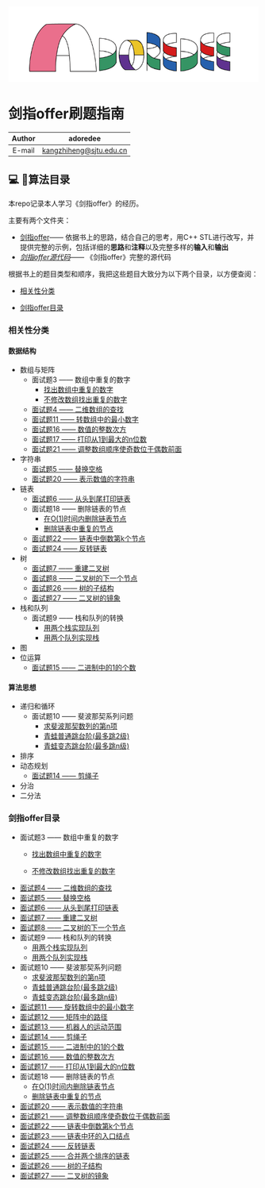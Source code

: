 <div align =center><img src="https://github.com/kangzhiheng/GuideOfProgram/blob/master/src/adoredee.png"/></div>

# 剑指offer刷题指南

 Author | adoredee
 :-: | :-:
 E-mail | kangzhiheng@sjtu.edu.cn

## :computer: :bookmark_tabs:算法目录

本repo记录本人学习《剑指offer》的经历。

主要有两个文件夹：

- [剑指offer](https://github.com/kangzhiheng/GuideOfProgram/tree/master/%E5%89%91%E6%8C%87offer/%E5%89%91%E6%8C%87offer)—— 依据书上的思路，结合自己的思考，用C++ STL进行改写，并提供完整的示例，包括详细的**思路**和**注释**以及完整多样的**输入**和**输出**
- *[剑指offer源代码](https://github.com/kangzhiheng/GuideOfProgram/tree/master/%E5%89%91%E6%8C%87offer/%E5%89%91%E6%8C%87offer%E6%BA%90%E4%BB%A3%E7%A0%81)*—— 《剑指offer》完整的源代码

根据书上的题目类型和顺序，我把这些题目大致分为以下两个目录，以方便查阅：

* [相关性分类](#相关性分类)

* [剑指offer目录](#剑指offer目录)    

### 相​关性分类

#### 数据结构

* 数组与矩阵
  - 面试题3 —— 数组中重复的数字
    - [找出数组中重复的数字](https://github.com/kangzhiheng/GuideOfProgram/blob/master/%E5%89%91%E6%8C%87offer/剑指offer/03_01_%E6%89%BE%E5%87%BA%E6%95%B0%E7%BB%84%E4%B8%AD%E9%87%8D%E5%A4%8D%E7%9A%84%E6%95%B0%E5%AD%97.cpp)
    - [不修改数组找出重复的数字](https://github.com/kangzhiheng/GuideOfProgram/blob/master/%E5%89%91%E6%8C%87offer/剑指offer/03_02_%E4%B8%8D%E4%BF%AE%E6%94%B9%E6%95%B0%E7%BB%84%E6%89%BE%E5%87%BA%E9%87%8D%E5%A4%8D%E7%9A%84%E6%95%B0%E5%AD%97.cpp)
  - [面试题4 —— 二维数组的查找](https://github.com/kangzhiheng/GuideOfProgram/blob/master/%E5%89%91%E6%8C%87offer/剑指offer/04_%E4%BA%8C%E7%BB%B4%E6%95%B0%E7%BB%84%E4%B8%AD%E7%9A%84%E6%9F%A5%E6%89%BE.cpp)
  - [面试题11 —— 转数组中的最小数字](https://github.com/kangzhiheng/GuideOfProgram/blob/master/%E5%89%91%E6%8C%87offer/剑指offer/11_%E6%97%8B%E8%BD%AC%E6%95%B0%E7%BB%84%E4%B8%AD%E7%9A%84%E6%9C%80%E5%B0%8F%E6%95%B0%E5%AD%97.cpp)
  - [面试题16 —— 数值的整数次方](https://github.com/kangzhiheng/GuideOfProgram/blob/master/剑指offer/剑指offer/16_数值的整数次方.cpp)
  - [面试题17 —— 打印从1到最大的n位数](https://github.com/kangzhiheng/GuideOfProgram/blob/master/剑指offer/剑指offer/17_打印1到最大的n位数.cpp)
  - [面试题21 —— 调整数组顺序使奇数位于偶数前面](https://github.com/kangzhiheng/GuideOfProgram/blob/master/剑指offer/剑指offer/21_调整数组顺序使奇数位于偶数前面.cpp)
* 字符串
  - [面试题5 —— 替换空格](https://github.com/kangzhiheng/GuideOfProgram/blob/master/%E5%89%91%E6%8C%87offer/剑指offer/06_%E4%BB%8E%E5%B0%BE%E5%88%B0%E5%A4%B4%E6%89%93%E5%8D%B0%E9%93%BE%E8%A1%A8.cpp)
  - [面试题20 —— 表示数值的字符串](https://github.com/kangzhiheng/GuideOfProgram/blob/master/剑指offer/剑指offer/20_表示数值的字符串.cpp)
* 链表
  - [面试题6 —— 从头到尾打印链表](https://github.com/kangzhiheng/GuideOfProgram/blob/master/%E5%89%91%E6%8C%87offer/剑指offer/06_%E4%BB%8E%E5%B0%BE%E5%88%B0%E5%A4%B4%E6%89%93%E5%8D%B0%E9%93%BE%E8%A1%A8.cpp)
  - 面试题18 —— 删除链表的节点
    - [在O(1)时间内删除链表节点](https://github.com/kangzhiheng/GuideOfProgram/blob/master/剑指offer/剑指offer/18_01_在O(1)时间内删除链表节点.cpp)
    - [删除链表中重复的节点](https://github.com/kangzhiheng/GuideOfProgram/blob/master/剑指offer/剑指offer/18_02_删除链表中重复的节点.cpp)
  - [面试题22 —— 链表中倒数第k个节点](https://github.com/kangzhiheng/GuideOfProgram/blob/master/剑指offer/剑指offer/22_链表中倒数第k个节点.cpp)
  - [面试题24 —— 反转链表](https://github.com/kangzhiheng/GuideOfProgram/blob/master/%E5%89%91%E6%8C%87offer/剑指offer/24_%E5%8F%8D%E8%BD%AC%E9%93%BE%E8%A1%A8.cpp)
* 树
  - [面试题7 —— 重建二叉树](https://github.com/kangzhiheng/GuideOfProgram/blob/master/%E5%89%91%E6%8C%87offer/剑指offer/07_%E9%87%8D%E5%BB%BA%E4%BA%8C%E5%8F%89%E6%A0%91.cpp)
  - [面试题8 —— 二叉树的下一个节点](https://github.com/kangzhiheng/GuideOfProgram/blob/master/%E5%89%91%E6%8C%87offer/剑指offer/08_%E4%BA%8C%E5%8F%89%E6%A0%91%E7%9A%84%E4%B8%8B%E4%B8%80%E4%B8%AA%E8%8A%82%E7%82%B9.cpp)
  - [面试题26 —— 树的子结构](https://github.com/kangzhiheng/GuideOfProgram/blob/master/剑指offer/剑指offer/26_树的子结构.cpp)
  - [面试题27 —— 二叉树的镜象](https://github.com/kangzhiheng/GuideOfProgram/blob/master/剑指offer/剑指offer/27_二叉树的镜像.cpp)
* 栈和队列
  - 面试题9 —— 栈和队列的转换
    - [用两个栈实现队列](https://github.com/kangzhiheng/GuideOfProgram/blob/master/%E5%89%91%E6%8C%87offer/剑指offer/09_01_%E7%94%A8%E4%B8%A4%E4%B8%AA%E6%A0%88%E5%AE%9E%E7%8E%B0%E9%98%9F%E5%88%97.cpp)
    - [用两个队列实现栈](https://github.com/kangzhiheng/GuideOfProgram/blob/master/%E5%89%91%E6%8C%87offer/剑指offer/09_02_%E7%94%A8%E4%B8%A4%E4%B8%AA%E9%98%9F%E5%88%97%E5%AE%9E%E7%8E%B0%E6%A0%88.cpp)
* 图
* 位运算
  - [面试题15 —— 二进制中的1的个数](https://github.com/kangzhiheng/GuideOfProgram/blob/master/剑指offer/剑指offer/15_二进制中的1的个数.cpp)

#### 算法思想

* 递归和循环
  - 面试题10 —— 斐波那契系列问题
    - [求斐波那契数列的第n项](https://github.com/kangzhiheng/GuideOfProgram/blob/master/%E5%89%91%E6%8C%87offer/剑指offer/10_01_%E6%B1%82%E6%96%90%E6%B3%A2%E9%82%A3%E5%A5%91%E6%95%B0%E5%88%97%E7%9A%84%E7%AC%ACn%E9%A1%B9.cpp)
    - [青蛙普通跳台阶(最多跳2级)](https://github.com/kangzhiheng/GuideOfProgram/blob/master/%E5%89%91%E6%8C%87offer/剑指offer/10_02_%E9%9D%92%E8%9B%99%E6%99%AE%E9%80%9A%E8%B7%B3%E5%8F%B0%E9%98%B6(%E6%9C%80%E5%A4%9A%E8%B7%B32%E7%BA%A7).cpp)
    - [青蛙变态跳台阶(最多跳n级)](https://github.com/kangzhiheng/GuideOfProgram/blob/master/%E5%89%91%E6%8C%87offer/剑指offer/10_03_%E9%9D%92%E8%9B%99%E5%8F%98%E6%80%81%E8%B7%B3%E5%8F%B0%E9%98%B6(%E6%9C%80%E5%A4%9A%E8%B7%B3n%E7%BA%A7).cpp)
* 排序
* 动态规划
  - [面试题14 —— 剪绳子](https://github.com/kangzhiheng/GuideOfProgram/blob/master/%E5%89%91%E6%8C%87offer/剑指offer/14_%E5%89%AA%E7%BB%B3%E5%AD%90.cpp)
* 分治
* 二分法

### 剑指offer目录

* 面试题3 —— 数组中重复的数字

  - [找出数组中重复的数字](https://github.com/kangzhiheng/GuideOfProgram/blob/master/%E5%89%91%E6%8C%87offer/剑指offer/03_01_%E6%89%BE%E5%87%BA%E6%95%B0%E7%BB%84%E4%B8%AD%E9%87%8D%E5%A4%8D%E7%9A%84%E6%95%B0%E5%AD%97.cpp)

  - [不修改数组找出重复的数字](https://github.com/kangzhiheng/GuideOfProgram/blob/master/%E5%89%91%E6%8C%87offer/剑指offer/03_02_%E4%B8%8D%E4%BF%AE%E6%94%B9%E6%95%B0%E7%BB%84%E6%89%BE%E5%87%BA%E9%87%8D%E5%A4%8D%E7%9A%84%E6%95%B0%E5%AD%97.cpp)

- [面试题4 —— 二维数组的查找](https://github.com/kangzhiheng/GuideOfProgram/blob/master/%E5%89%91%E6%8C%87offer/剑指offer/04_%E4%BA%8C%E7%BB%B4%E6%95%B0%E7%BB%84%E4%B8%AD%E7%9A%84%E6%9F%A5%E6%89%BE.cpp)
- [面试题5 —— 替换空格](https://github.com/kangzhiheng/GuideOfProgram/blob/master/%E5%89%91%E6%8C%87offer/剑指offer/06_%E4%BB%8E%E5%B0%BE%E5%88%B0%E5%A4%B4%E6%89%93%E5%8D%B0%E9%93%BE%E8%A1%A8.cpp)
- [面试题6 —— 从头到尾打印链表](https://github.com/kangzhiheng/GuideOfProgram/blob/master/%E5%89%91%E6%8C%87offer/剑指offer/06_%E4%BB%8E%E5%B0%BE%E5%88%B0%E5%A4%B4%E6%89%93%E5%8D%B0%E9%93%BE%E8%A1%A8.cpp)
- [面试题7 —— 重建二叉树](https://github.com/kangzhiheng/GuideOfProgram/blob/master/%E5%89%91%E6%8C%87offer/剑指offer/07_%E9%87%8D%E5%BB%BA%E4%BA%8C%E5%8F%89%E6%A0%91.cpp)
- [面试题8 —— 二叉树的下一个节点](https://github.com/kangzhiheng/GuideOfProgram/blob/master/%E5%89%91%E6%8C%87offer/剑指offer/08_%E4%BA%8C%E5%8F%89%E6%A0%91%E7%9A%84%E4%B8%8B%E4%B8%80%E4%B8%AA%E8%8A%82%E7%82%B9.cpp)
- 面试题9 —— 栈和队列的转换
  - [用两个栈实现队列](https://github.com/kangzhiheng/GuideOfProgram/blob/master/%E5%89%91%E6%8C%87offer/剑指offer/09_01_%E7%94%A8%E4%B8%A4%E4%B8%AA%E6%A0%88%E5%AE%9E%E7%8E%B0%E9%98%9F%E5%88%97.cpp)
  - [用两个队列实现栈](https://github.com/kangzhiheng/GuideOfProgram/blob/master/%E5%89%91%E6%8C%87offer/剑指offer/09_02_%E7%94%A8%E4%B8%A4%E4%B8%AA%E9%98%9F%E5%88%97%E5%AE%9E%E7%8E%B0%E6%A0%88.cpp)
- 面试题10 —— 斐波那契系列问题
  - [求斐波那契数列的第n项](https://github.com/kangzhiheng/GuideOfProgram/blob/master/%E5%89%91%E6%8C%87offer/剑指offer/10_01_%E6%B1%82%E6%96%90%E6%B3%A2%E9%82%A3%E5%A5%91%E6%95%B0%E5%88%97%E7%9A%84%E7%AC%ACn%E9%A1%B9.cpp)
  - [青蛙普通跳台阶(最多跳2级)](https://github.com/kangzhiheng/GuideOfProgram/blob/master/%E5%89%91%E6%8C%87offer/剑指offer/10_02_%E9%9D%92%E8%9B%99%E6%99%AE%E9%80%9A%E8%B7%B3%E5%8F%B0%E9%98%B6(%E6%9C%80%E5%A4%9A%E8%B7%B32%E7%BA%A7).cpp)
  - [青蛙变态跳台阶(最多跳n级)](https://github.com/kangzhiheng/GuideOfProgram/blob/master/%E5%89%91%E6%8C%87offer/剑指offer/10_03_%E9%9D%92%E8%9B%99%E5%8F%98%E6%80%81%E8%B7%B3%E5%8F%B0%E9%98%B6(%E6%9C%80%E5%A4%9A%E8%B7%B3n%E7%BA%A7).cpp)
- [面试题11 —— 旋转数组中的最小数字](https://github.com/kangzhiheng/GuideOfProgram/blob/master/%E5%89%91%E6%8C%87offer/剑指offer/11_%E6%97%8B%E8%BD%AC%E6%95%B0%E7%BB%84%E4%B8%AD%E7%9A%84%E6%9C%80%E5%B0%8F%E6%95%B0%E5%AD%97.cpp)
- [面试题12 —— 矩阵中的路径](https://github.com/kangzhiheng/GuideOfProgram/blob/master/剑指offer/剑指offer/12_矩阵中路径.cpp)
- [面试题13 —— 机器人的运动范围](https://github.com/kangzhiheng/GuideOfProgram/blob/master/剑指offer/剑指offer/13_机器人的运动范围.cpp)
- [面试题14 —— 剪绳子](https://github.com/kangzhiheng/GuideOfProgram/blob/master/%E5%89%91%E6%8C%87offer/剑指offer/14_%E5%89%AA%E7%BB%B3%E5%AD%90.cpp)
- [面试题15 —— 二进制中的1的个数](https://github.com/kangzhiheng/GuideOfProgram/blob/master/剑指offer/剑指offer/15_二进制中的1的个数.cpp)
- [面试题16 —— 数值的整数次方](https://github.com/kangzhiheng/GuideOfProgram/blob/master/剑指offer/剑指offer/16_数值的整数次方.cpp)
- [面试题17 —— 打印从1到最大的n位数](https://github.com/kangzhiheng/GuideOfProgram/blob/master/剑指offer/剑指offer/17_打印1到最大的n位数.cpp)
- 面试题18 —— 删除链表的节点
  - [在O(1)时间内删除链表节点](https://github.com/kangzhiheng/GuideOfProgram/blob/master/剑指offer/剑指offer/18_01_在O(1)时间内删除链表节点.cpp)
  - [删除链表中重复的节点](https://github.com/kangzhiheng/GuideOfProgram/blob/master/剑指offer/剑指offer/18_02_删除链表中重复的节点.cpp)
- [面试题20 —— 表示数值的字符串](https://github.com/kangzhiheng/GuideOfProgram/blob/master/剑指offer/剑指offer/20_表示数值的字符串.cpp)
- [面试题21 —— 调整数组顺序使奇数位于偶数前面](https://github.com/kangzhiheng/GuideOfProgram/blob/master/剑指offer/剑指offer/21_调整数组顺序使奇数位于偶数前面.cpp)
- [面试题22 —— 链表中倒数第k个节点](https://github.com/kangzhiheng/GuideOfProgram/blob/master/剑指offer/剑指offer/22_链表中倒数第k个节点.cpp)
- [面试题23 —— 链表中环的入口结点](https://github.com/kangzhiheng/GuideOfProgram/blob/master/剑指offer/剑指offer/23_链表中环的入口结点.cpp)
- [面试题24 —— 反转链表](https://github.com/kangzhiheng/GuideOfProgram/blob/master/%E5%89%91%E6%8C%87offer/剑指offer/24_%E5%8F%8D%E8%BD%AC%E9%93%BE%E8%A1%A8.cpp)
- [面试题25 —— 合并两个排序的链表](https://github.com/kangzhiheng/GuideOfProgram/blob/master/剑指offer/剑指offer/25_合并两个排序的链表.cpp)
- [面试题26 —— 树的子结构](https://github.com/kangzhiheng/GuideOfProgram/blob/master/剑指offer/剑指offer/26_树的子结构.cpp)
- [面试题27 —— 二叉树的镜象](https://github.com/kangzhiheng/GuideOfProgram/blob/master/剑指offer/剑指offer/27_二叉树的镜像.cpp)

